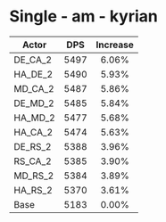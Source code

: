 # Single - am - kyrian
| Actor | DPS | Increase |
|---|:---:|:---:|
|DE_CA_2|5497|6.06%|
|HA_DE_2|5490|5.93%|
|MD_CA_2|5487|5.86%|
|DE_MD_2|5485|5.84%|
|HA_MD_2|5477|5.68%|
|HA_CA_2|5474|5.63%|
|DE_RS_2|5388|3.96%|
|RS_CA_2|5385|3.90%|
|MD_RS_2|5384|3.89%|
|HA_RS_2|5370|3.61%|
|Base|5183|0.00%|

